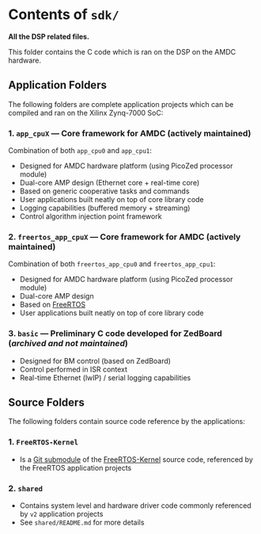 # Contents of `sdk/`

**All the DSP related files.**

This folder contains the C code which is ran on the DSP on the AMDC hardware.

## Application Folders

The following folders are complete application projects which can be compiled and ran on the Xilinx Zynq-7000 SoC:

### 1. `app_cpuX` &mdash; Core framework for AMDC (**actively maintained**)

Combination of both `app_cpu0` and `app_cpu1`:

- Designed for AMDC hardware platform (using PicoZed processor module)
- Dual-core AMP design (Ethernet core + real-time core)
- Based on generic cooperative tasks and commands
- User applications built neatly on top of core library code
- Logging capabilities (buffered memory + streaming)
- Control algorithm injection point framework

### 2. `freertos_app_cpuX` &mdash; Core framework for AMDC (**actively maintained**)

Combination of both `freertos_app_cpu0` and `freertos_app_cpu1`:

- Designed for AMDC hardware platform (using PicoZed processor module)
- Dual-core AMP design
- Based on [FreeRTOS](https://freertos.org/)
- User applications built neatly on top of core library code

### 3. `basic` &mdash; Preliminary C code developed for ZedBoard (*archived and not maintained*)

- Designed for BM control (based on ZedBoard)
- Control performed in ISR context
- Real-time Ethernet (lwIP) / serial logging capabilities

## Source Folders

The following folders contain source code reference by the applications:

### 1. `FreeRTOS-Kernel`

- Is a [Git submodule](https://git-scm.com/book/en/v2/Git-Tools-Submodules) of the [FreeRTOS-Kernel](https://github.com/FreeRTOS/FreeRTOS-Kernel) source code, referenced by the FreeRTOS application projects

### 2. `shared`

- Contains system level and hardware driver code commonly referenced by `v2` application projects
- See `shared/README.md` for more details

